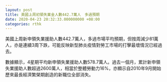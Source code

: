 ```yaml
---
layout: post
title: 美國上周初領失業金人數442.7萬人　多過預期
date: 2020-04-23 20:32:33.000000000 +08:00
categories: rthk
---
```


美國上周新申領失業援助人數442.7萬人，多過市場平均預期，但按周減少81萬人，亦是連續3周下跌，可能反映新型肺炎疫情對勞工市場的打擊最壞情況已經過去。

數據顯示，4星期平均新申領失業援助人數578.7萬人。過去一個月，累計新申領失業援助人數超過2600萬人，相當於整體勞動力16%，亦顯示自2010年9月開始歷來最長經濟繁榮期創造的新職位全部消失。
